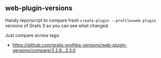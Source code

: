 web-plugin-versions
---

Handy repo/script to compare fresh `create-plugin --profile=web-plugin` versions of Grails 3 so you can see what changed.

Just compare across tags:
* <https://github.com/grails-profiles-versions/web-plugin-versions/compare/3.2.8...3.3.0>
